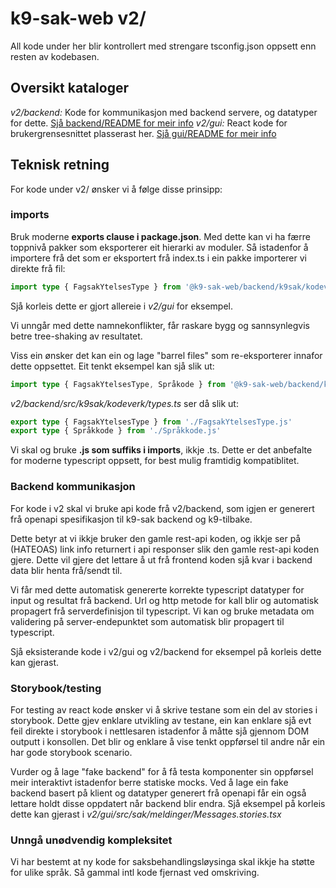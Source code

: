 k9-sak-web v2/
==============

All kode under her blir kontrollert med strengare tsconfig.json oppsett enn resten av kodebasen.

## Oversikt kataloger

_v2/backend:_ Kode for kommunikasjon med backend servere, og datatyper for dette. [Sjå backend/README for meir info](backend/README.md)
_v2/gui:_ React kode for brukergrensesnittet plasserast her. [Sjå gui/README for meir info](gui/README.md)

## Teknisk retning

For kode under v2/ ønsker vi å følge disse prinsipp:

### imports
Bruk moderne **exports clause i package.json**. Med dette kan vi ha færre toppnivå pakker som eksporterer eit hierarki av moduler.
Så istadenfor å importere frå det som er eksportert frå index.ts i ein pakke importerer vi direkte frå fil:
```typescript
import type { FagsakYtelsesType } from '@k9-sak-web/backend/k9sak/kodeverk/FagsakYtelsesType.js';
```
Sjå korleis dette er gjort allereie i _v2/gui_ for eksempel.

Vi unngår med dette namnekonflikter, får raskare bygg og sannsynlegvis betre tree-shaking av resultatet.

Viss ein ønsker det kan ein og lage "barrel files" som re-eksporterer innafor dette oppsettet. Eit tenkt eksempel kan sjå slik ut:
```typescript
import type { FagsakYtelsesType, Språkode } from '@k9-sak-web/backend/k9sak/kodeverk/types.js';
```

_v2/backend/src/k9sak/kodeverk/types.ts_ ser då slik ut:

```typescript
export type { FagsakYtelsesType } from './FagsakYtelsesType.js'
export type { Språkkode } from './Språkkode.js'
```

Vi skal og bruke **.js som suffiks i imports**, ikkje .ts. Dette er det anbefalte for moderne typescript oppsett, for best
mulig framtidig kompatiblitet.

### Backend kommunikasjon
For kode i v2 skal vi bruke api kode frå v2/backend, som igjen er generert frå openapi spesifikasjon til k9-sak backend og k9-tilbake.

Dette betyr at vi ikkje bruker den gamle rest-api koden, og ikkje ser på (HATEOAS) link info returnert i api responser slik den gamle rest-api koden gjere.
Dette vil gjere det lettare å ut frå frontend koden sjå kvar i backend data blir henta frå/sendt til.

Vi får med dette automatisk genererte korrekte typescript datatyper for input og resultat frå backend. Url og http metode for kall blir og
automatisk propagert frå serverdefinisjon til typescript. Vi kan og bruke metadata om validering på server-endepunktet som automatisk blir
propagert til typescript.

Sjå eksisterande kode i v2/gui og v2/backend for eksempel på korleis dette kan gjerast.

### Storybook/testing

For testing av react kode ønsker vi å skrive testane som ein del av stories i storybook. Dette gjev enklare utvikling
av testane, ein kan enklare sjå evt feil direkte i storybook i nettlesaren istadenfor å måtte sjå gjennom DOM outputt i konsollen.
Det blir og enklare å vise tenkt oppførsel til andre når ein har gode storybook scenario.

Vurder og å lage "fake backend" for å få testa komponenter sin oppførsel meir interaktivt istadenfor berre statiske mocks.
Ved å lage ein fake backend basert på klient og datatyper generert frå openapi får ein også lettare holdt disse oppdatert
når backend blir endra. Sjå eksempel på korleis dette kan gjerast i _v2/gui/src/sak/meldinger/Messages.stories.tsx_

### Unngå unødvendig kompleksitet

Vi har bestemt at ny kode for saksbehandlingsløysinga skal ikkje ha støtte for ulike språk. Så gammal intl kode fjernast ved omskriving.
